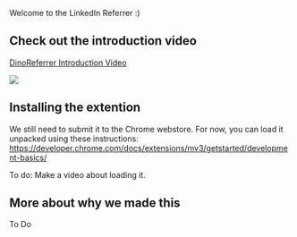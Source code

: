 Welcome to the LinkedIn Referrer :)

## Check out the introduction video
<a href="https://www.loom.com/share/086db1bc267f41bebdb1c24a8a365640">
    <p>DinoReferrer Introduction Video</p>
    <img style="max-width:100%;" src="https://cdn.loom.com/sessions/thumbnails/086db1bc267f41bebdb1c24a8a365640-with-play.gif">
  </a>

## Installing the extention

We still need to submit it to the Chrome webstore. For now, you can load it unpacked using these instructions:
https://developer.chrome.com/docs/extensions/mv3/getstarted/development-basics/

To do: Make a video about loading it. 

## More about why we made this
To Do

